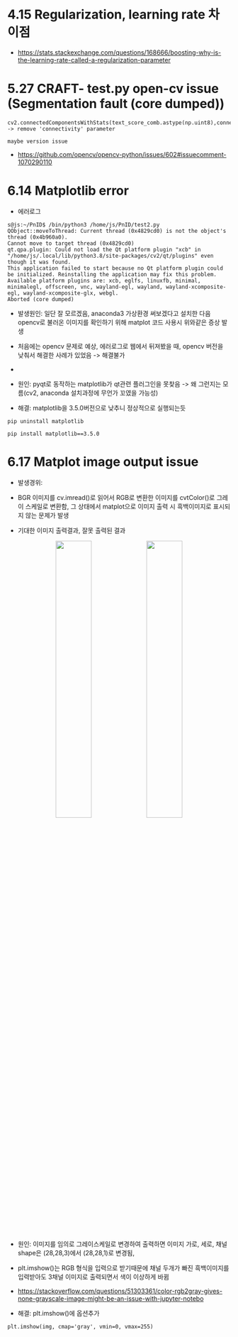 # 4.15 Regularization, learning rate 차이점
  - https://stats.stackexchange.com/questions/168666/boosting-why-is-the-learning-rate-called-a-regularization-parameter
# 5.27 CRAFT- test.py open-cv issue (Segmentation fault (core dumped))
    cv2.connectedComponentsWithStats(text_score_comb.astype(np.uint8),connectivity=4) -> remove 'connectivity' parameter 
    
    maybe version issue
  - https://github.com/opencv/opencv-python/issues/602#issuecomment-1070290110

# 6.14 Matplotlib error
  - 에러로그 

```
s@js:~/PnID$ /bin/python3 /home/js/PnID/test2.py
QObject::moveToThread: Current thread (0x4829cd0) is not the object's thread (0x4b960a0).
Cannot move to target thread (0x4829cd0)
qt.qpa.plugin: Could not load the Qt platform plugin "xcb" in "/home/js/.local/lib/python3.8/site-packages/cv2/qt/plugins" even though it was found.
This application failed to start because no Qt platform plugin could be initialized. Reinstalling the application may fix this problem.
Available platform plugins are: xcb, eglfs, linuxfb, minimal, minimalegl, offscreen, vnc, wayland-egl, wayland, wayland-xcomposite-egl, wayland-xcomposite-glx, webgl.
Aborted (core dumped)
```
  
  - 발생원인: 일단 잘 모르겠음, anaconda3 가상환경 써보겠다고 설치한 다음 opencv로 불러온 이미지를 확인하기 위해 matplot 코드 사용시 위와같은 증상 발생 
  - 처음에는 opencv 문제로 예상, 에러로그로 웹에서 뒤져봤을 때, opencv 버전을 낮춰서 해결한 사례가 있었음 -> 해결불가 
  - 
  - 원인: pyqt로 동작하는 matplotlib가 qt관련 플러그인을 못찾음 -> 왜 그런지는 모름(cv2, anaconda 설치과정에 무언가 꼬였을 가능성)

  - 해결: matplotlib을 3.5.0버전으로 낮추니 정상적으로 실행되는듯 
  
  ```
  pip uninstall matplotlib
  
  pip install matplotlib==3.5.0
  ```
  
 # 6.17 Matplot image output issue
  - 발생경위:
  - BGR 이미지를 cv.imread()로 읽어서 RGB로 변환한 이미지를 cvtColor()로 그레이 스케일로 변환함, 그 상태에서 matplot으로 이미지 출력 시 흑백이미지로 표시되지 않는 문제가 발생
  
  - 기대한 이미지 출력결과, 잘못 출력된 결과

  <p align="center" width="100%">
    <img width="40%" src="https://user-images.githubusercontent.com/32115744/174229704-2795995f-9196-4fc1-9c74-84e72d8657b9.png"/>
    <img width="40%" src="https://user-images.githubusercontent.com/32115744/174228762-2d439768-5ad6-4f8b-bfaa-0ba11be55255.png"/>
  </p>
  
  - 원인: 이미지를 임의로 그레이스케일로 변경하여 출력하면 이미지 가로, 세로, 채널 shape은 (28,28,3)에서 (28,28,1)로 변경됨, 
  - plt.imshow()는 RGB 형식을 입력으로 받기때문에 채널 두개가 빠진 흑백이미지를 입력받아도 3채널 이미지로 출력되면서 색이 이상하게 바뀜 
  - https://stackoverflow.com/questions/51303361/color-rgb2gray-gives-none-grayscale-image-might-be-an-issue-with-jupyter-notebo

  - 해결: plt.imshow()에 옵션추가
  ```
  plt.imshow(img, cmap='gray', vmin=0, vmax=255)
  ```
